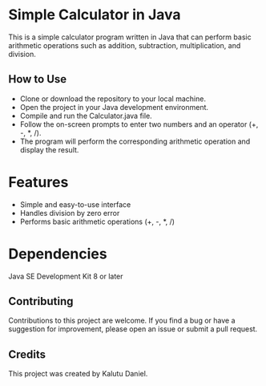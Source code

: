 # Simple Calculator in Java
This is a simple calculator program written in Java that can perform basic arithmetic operations such as addition, subtraction, multiplication, and division.

## How to Use
- Clone or download the repository to your local machine.
- Open the project in your Java development environment.
- Compile and run the Calculator.java file.
- Follow the on-screen prompts to enter two numbers and an operator (+, -, *, /).
- The program will perform the corresponding arithmetic operation and display the result.

# Features
- Simple and easy-to-use interface
- Handles division by zero error
- Performs basic arithmetic operations (+, -, *, /)

# Dependencies
Java SE Development Kit 8 or later

## Contributing
Contributions to this project are welcome. If you find a bug or have a suggestion for improvement, please open an issue or submit a pull request.

## Credits
This project was created by Kalutu Daniel.
